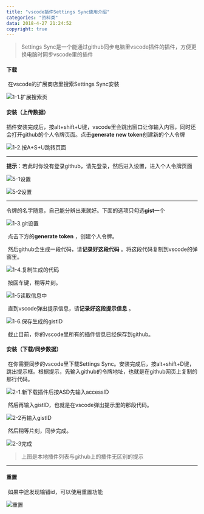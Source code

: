 ```yaml
---
title: "vscode插件Settings Sync使用介绍"
categories: "资料类"
data: 2018-4-27 21:24:52
copyright: true
---
```


> Settings Sync是一个能通过github同步电脑里vscode插件的插件，方便更换电脑时同步vscode里的插件

<!--more-->

#### 下载

​	在vscode的扩展商店里搜索Settings Sync安装

![1-1.扩展搜索页](http://paewu4clp.bkt.clouddn.com/sync%E6%8F%92%E4%BB%B6-1-1.%E6%89%A9%E5%B1%95%E6%90%9C%E7%B4%A2%E9%A1%B5.png)

#### 安装（上传数据）

​	插件安装完成后，按alt+shift+U键，vscode里会跳出窗口让你输入内容，同时还会打开github的个人令牌页面。点击**generate new token**创建新的个人令牌

![1-2.按A+S+U跳转页面](http://paewu4clp.bkt.clouddn.com/sync%E6%8F%92%E4%BB%B6-1-2.%E6%8C%89A+S+U%E8%B7%B3%E8%BD%AC%E9%A1%B5%E9%9D%A2.png)

------

​	**提示**：若此时你没有登录github，请先登录，然后进入设置，进入个人令牌页面

![5-1设置](http://paewu4clp.bkt.clouddn.com/sync%E6%8F%92%E4%BB%B6-5-1%E8%AE%BE%E7%BD%AE.png)

![5-2设置](http://paewu4clp.bkt.clouddn.com/sync%E6%8F%92%E4%BB%B6-5-2.png)

---

​	令牌的名字随意，自己能分辨出来就好。下面的选项只勾选**gist**一个

![1-3.git设置](http://paewu4clp.bkt.clouddn.com/sync%E6%8F%92%E4%BB%B6-1-3.git%E8%AE%BE%E7%BD%AE.png)

​	点击下方的**generate token** ，创建个人令牌。

​	然后github会生成一段代码，请**记录好这段代码** 。将这段代码复制到vscode的弹窗里。

![1-4.复制生成的代码](http://paewu4clp.bkt.clouddn.com/sync%E6%8F%92%E4%BB%B6-1-4.%E5%A4%8D%E5%88%B6%E7%94%9F%E6%88%90%E7%9A%84%E4%BB%A3%E7%A0%81.png)

​	按回车键，稍等片刻。

![1-5读取信息中](http://paewu4clp.bkt.clouddn.com/sync%E6%8F%92%E4%BB%B6-1-5%E8%AF%BB%E5%8F%96%E4%BF%A1%E6%81%AF%E4%B8%AD.png)

​	直到vscode弹出提示信息，请**记录好这段提示信息** 。

![1-6.保存生成的gistID](http://paewu4clp.bkt.clouddn.com/sync%E6%8F%92%E4%BB%B6-1-6.%E4%BF%9D%E5%AD%98%E7%94%9F%E6%88%90%E7%9A%84gistID.png)

​	截止目前，你的vscode里所有的插件信息已经保存到github。

#### 安装（下载/同步数据）

​	在你需要同步的vscode里下载Settings Sync。安装完成后，按alt+shift+D键，跳出提示框。根据提示，先输入github的令牌地址，也就是在github网页上复制的那行代码。

![2-1.新下载插件后按ASD先输入accessID](http://paewu4clp.bkt.clouddn.com/sync%E6%8F%92%E4%BB%B6-2-1.%E6%96%B0%E4%B8%8B%E8%BD%BD%E6%8F%92%E4%BB%B6%E5%90%8E%E6%8C%89ASD%E5%85%88%E8%BE%93%E5%85%A5accessID.png)

​	然后再输入gistID，也就是在vscode弹出提示里的那段代码。

![2-2再输入gistID](http://paewu4clp.bkt.clouddn.com/sync%E6%8F%92%E4%BB%B6-2-2%E5%86%8D%E8%BE%93%E5%85%A5gistID.png)

​	然后稍等片刻，同步完成。

![2-3完成](http://paewu4clp.bkt.clouddn.com/sync%E6%8F%92%E4%BB%B6-2-3%E5%AE%8C%E6%88%90.png)

> 上图是本地插件列表与github上的插件无区别的提示

---

#### 重置

​	如果中途发现输错id，可以使用重置功能

![重置](http://paewu4clp.bkt.clouddn.com/sync%E6%8F%92%E4%BB%B6-%E9%87%8D%E7%BD%AE.png)